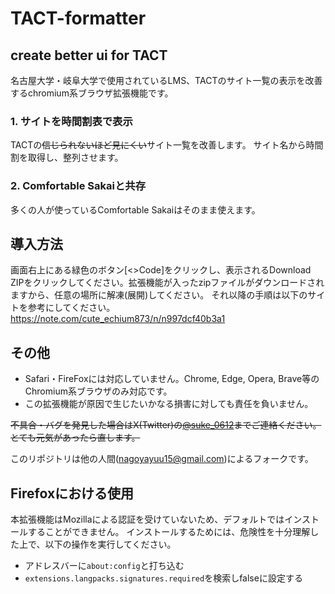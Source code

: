 # TACT-formatter
## create better ui for TACT
名古屋大学・岐阜大学で使用されているLMS、TACTのサイト一覧の表示を改善するchromium系ブラウザ拡張機能です。

### 1. サイトを時間割表で表示
TACTの~~信じられないほど見にくい~~サイト一覧を改善します。
サイト名から時間割を取得し、整列させます。

### 2. Comfortable Sakaiと共存
多くの人が使っているComfortable Sakaiはそのまま使えます。

## 導入方法
画面右上にある緑色のボタン[<>Code]をクリックし、表示されるDownload ZIPをクリックしてください。拡張機能が入ったzipファイルがダウンロードされますから、任意の場所に解凍(展開)してください。
それ以降の手順は以下のサイトを参考にしてください。
https://note.com/cute_echium873/n/n997dcf40b3a1

## その他
- Safari・FireFoxには対応していません。Chrome, Edge, Opera, Brave等のChromium系ブラウザのみ対応です。
- この拡張機能が原因で生じたいかなる損害に対しても責任を負いません。

~~不具合・バグを発見した場合はX(Twitter)の[@suke_0612](https://twitter.com/suke_0612)までご連絡ください。とても元気があったら直します。~~

このリポジトリは他の人間(nagoyayuu15@gmail.com)によるフォークです。

## Firefoxにおける使用

本拡張機能はMozillaによる認証を受けていないため、デフォルトではインストールすることができません。
インストールするためには、危険性を十分理解した上で、以下の操作を実行してください。

- アドレスバーに`about:config`と打ち込む
- `extensions.langpacks.signatures.required`を検索しfalseに設定する